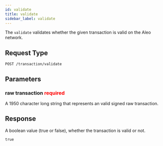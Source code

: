 ```yaml
---
id: validate
title: validate
sidebar_label: validate
---
```


The `validate` validates whether the given transaction is valid on the Aleo network.

## Request Type

```
POST /transaction/validate
```

## Parameters

### raw transaction <span style="color:red">required</span>

A 1950 character long string that represents an valid signed raw transaction.

## Response

A boolean value (true or false), whether the transaction is valid or not.

```
true
```
